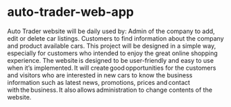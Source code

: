 # auto-trader-web-app
Auto Trader website will be daily used by:   Admin of the company to add, edit or delete car listings.   Customers to find information about the company and product available cars.   This project will be designed in a simple way, especially for customers who intended to enjoy the great online shopping experience.
The website is designed to be user-friendly and easy to use when it’s implemented. It will create good opportunities for the customers and visitors who are interested in new cars to know the business information such as latest news, promotions, prices and contact with the business. It also allows administration to change contents of the website.  
